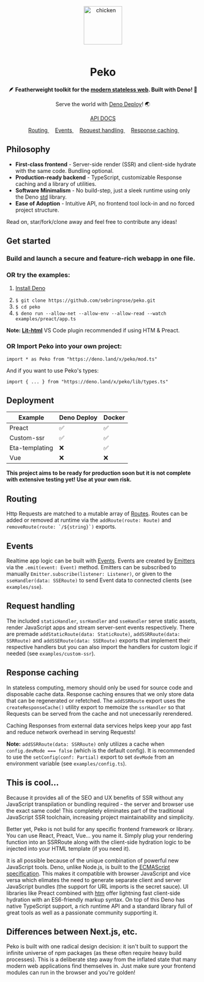 <p align="center">
    <img 
        height="100px"
        width="100px"
        style="margin: 1rem auto;"
        src="https://raw.githubusercontent.com/sebringrose/peko/main/examples/preact/src/assets/twemoji_chicken.svg" alt="chicken" 
    />
</p>
<h1 align="center">Peko</h1>
<p align="center"><strong>
    🪶 Featherweight toolkit for the <a href="https://tinyclouds.org/javascript_containers">modern stateless web</a>. Built with Deno! 🦕 
</strong></p>

<p align="center">
    Serve the world with <a href="https://deno.com/deploy">Deno Deploy</a>! 🌏
</p> 

<p align="center">
    <a href="https://doc.deno.land/https://deno.land/x/peko/mod.ts">
        API DOCS
    </a>
</p>

<p align="center">
    <span>
        &nbsp;
        <a href="#routing">
            Routing
        </a>
        &nbsp;
    </span>
    <span>
        &nbsp;
        <a href="#events">
            Events
        </a>
        &nbsp;
    </span>
    <span>
        &nbsp;
        <a href="#request-handling">
            Request handling
        </a>
        &nbsp;
    </span>
    <span>
        &nbsp;
        <a href="#response-caching">
            Response caching
        </a>
        &nbsp;
    </span>
</p>

<h2>Philosophy</h2>
<ul>
    <li>
        <strong>First-class frontend</strong> - Server-side render (SSR) and client-side hydrate with the same code. Bundling optional.
    </li>
    <li>
        <strong>Production-ready backend</strong> - TypeScript, customizable Response caching and a library of utilities.
    </li>
    <li>
        <strong>Software Minimalism</strong> - No build-step, just a sleek runtime using only the Deno <a href="https://deno.land/std">std</a> library.
    </li>
    <li>
        <strong>Ease of Adoption</strong> - Intuitive API, no frontend tool lock-in and no forced project structure.
    </li>
</ul>
<p>
    Read on, star/fork/clone away and feel free to contribute any ideas!
</p>

<h2>Get started</h2>
<h3>Build and launch a secure and feature-rich webapp in one file.</h3>

<h3>OR try the examples:</h3>
<ol>
    <li>
        <p><a href="#cool"Deno is sick. Install it.</p>
        <a href="https://deno.land/manual/getting_started/installation">Install Deno</a>
    </li>
    <li>
        <code>$ git clone https://github.com/sebringrose/peko.git</code>
    </li>
    <li>
        <code>$ cd peko</code>
    </li>
    <li>
        <code>$ deno run --allow-net --allow-env --allow-read --watch examples/preact/app.ts</code>
    </li>
</ol>
<p>
    <strong>Note: <a href="https://marketplace.visualstudio.com/items?itemName=bierner.lit-html">Lit-html</a></strong> VS Code plugin recommended if using HTM & Preact.
</p>

<h3>OR Import Peko into your own project:</h3>
<p><code>import * as Peko from "https://deno.land/x/peko/mod.ts"</code></p>
<p>And if you want to use Peko's types:</p>
<p><code>import { ... } from "https://deno.land/x/peko/lib/types.ts"</code></p>

<h2>Deployment</h2>

| Example        | Deno Deploy | Docker |
|   ---          |     ---     |   ---  |
| Preact         |     ✅      |    ✅   |
| Custom-ssr     |     ✅      |    ✅   |
| Eta-templating |     ❌      |    ✅   |
| Vue            |     ❌      |    ❌   |

<p>
    <strong>This project aims to be ready for production soon but it is not complete with extensive testing yet! Use at your own risk.</strong>
</p>

<h2 id="#routing">Routing</h2>
<p>
    Http Requests are matched to a mutable array of <a href="https://doc.deno.land/https://deno.land/x/peko@v0.2.0/lib/types.ts/~/Route">Routes</a>. Routes can be added or removed at runtime via the <code>addRoute(route: Route)</code> and <code>removeRoute(route: `/${string}`)</code> exports.
</p>

<h2 id="#events">Events</h2>
<p>
    Realtime app logic can be built with <a href="https://doc.deno.land/https://deno.land/x/peko@v0.2.0/lib/types.ts/~/Event">Events</a>. Events are created by <a href="https://doc.deno.land/https://deno.land/x/peko@v0.2.0/lib/types.ts/~/Emitter">Emitters</a> via the <code>.emit(event: Event)</code> method. Emitters can be subscribed to manually <code>Emitter.subscribe(listener: Listener)</code>, or given to the <code>sseHandler(data: SSERoute)</code> to send Event data to connected clients (see <code>examples/sse</code>).
</p>

<h2 id="request-handling">Request handling</h2>
<p>
    The included <code>staticHandler</code>, <code>ssrHandler</code> and <code>sseHandler</code> serve static assets, render JavaScript apps and stream server-sent events respectively. There are premade <code>addStaticRoute(data: StaticRoute)</code>, <code>addSSRRoute(data: SSRRoute)</code> and <code>addSSERoute(data: SSERoute)</code> exports that implement their respective handlers but you can also import the handlers for custom logic if needed (see <code>examples/custom-ssr</code>).
</p>

<h2 id="response-caching">Response caching</h2>
<p>
    In stateless computing, memory should only be used for source code and disposable cache data. Response caching ensures that we only store data that can be regenerated or refetched. The <code>addSSRRoute</code> export uses the <code>createResponseCache()</code> utility export to memoize the <code>ssrHandler</code> so that Requests can be served from the cache and not unecessarily rerendered.
</p>
<p>
    Caching Responses from external data services helps keep your app fast and reduce network overhead in serving Requests!
</p>
<p>
    <strong>Note:</strong> <code>addSSRRoute(data: SSRRoute)</code> only utilizes a cache when <code>config.devMode === false</code> (which is the default config). It is recommended to use the <code>setConfig(conf: Partial<Config>)</code> export to set <code>devMode</code> from an environment variable (see <code>examples/config.ts</code>).
</p>

<h2 id="cool">This is cool...</h2>
<p>
    Because it provides all of the SEO and UX benefits of SSR without any JavaScript transpilation or bundling required - the server and browser use the exact same code! This completely eliminates part of the traditional JavaScript SSR toolchain, increasing project maintainability and simplicity.
</p>
<p>
    Better yet, Peko is not build for any specific frontend framework or library. You can use React, Preact, Vue... you name it. Simply plug your rendering function into an SSRRoute along with the client-side hydration logic to be injected into your HTML template (if you need it).
</p>
<p>
    It is all possible because of the unique combination of powerful new JavaScript tools. Deno, unlike Node.js, is built to the <a href="https://tc39.es/">ECMAScript specification</a>. This makes it compatible with browser JavaScript and vice versa which elimates the need to generate separate client and server JavaScript bundles (the support for URL imports is the secret sauce). UI libraries like Preact combined with <a href="https://github.com/developit/htm">htm</a> offer lightning fast client-side hydration with an ES6-friendly markup syntax. On top of this Deno has native TypeScript support, a rich runtime API and a standard library full of great tools as well as a passionate community supporting it.
</p>

<h2>Differences between Next.js, etc.</h2>
<p>
    Peko is built with one radical design decision: it isn't built to support the infinite universe of npm packages (as these often require heavy build processes). This is a deliberate step away from the inflated state that many modern web applications find themselves in. Just make sure your frontend modules can run in the browser and you're golden!
</p>
